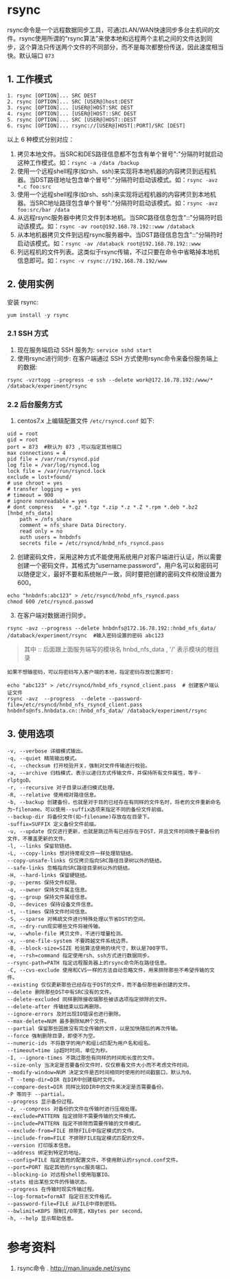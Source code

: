 # rsync
rsync命令是一个远程数据同步工具，可通过LAN/WAN快速同步多台主机间的文件。rsync使用所谓的“rsync算法”来使本地和远程两个主机之间的文件达到同步，这个算法只传送两个文件的不同部分，而不是每次都整份传送，因此速度相当快。默认端口 `873`
## 1. 工作模式
```
1. rsync [OPTION]... SRC DEST
2. rsync [OPTION]... SRC [USER@]host:DEST
3. rsync [OPTION]... [USER@]HOST:SRC DEST
4. rsync [OPTION]... [USER@]HOST::SRC DEST
5. rsync [OPTION]... SRC [USER@]HOST::DEST
6. rsync [OPTION]... rsync://[USER@]HOST[:PORT]/SRC [DEST]
```
以上 6 种模式分别对应：

1. 拷贝本地文件。当SRC和DES路径信息都不包含有单个冒号":"分隔符时就启动这种工作模式。如：`rsync -a /data /backup`
2. 使用一个远程shell程序(如rsh、ssh)来实现将本地机器的内容拷贝到远程机器。当DST路径地址包含单个冒号":"分隔符时启动该模式。如：`rsync -avz *.c foo:src`
1. 使用一个远程shell程序(如rsh、ssh)来实现将远程机器的内容拷贝到本地机器。当SRC地址路径包含单个冒号":"分隔符时启动该模式。如：`rsync -avz foo:src/bar /data`
1. 从远程rsync服务器中拷贝文件到本地机。当SRC路径信息包含"::"分隔符时启动该模式。如：`rsync -av root@192.168.78.192::www /databack`
1. 从本地机器拷贝文件到远程rsync服务器中。当DST路径信息包含"::"分隔符时启动该模式。如：`rsync -av /databack root@192.168.78.192::www`
1. 列远程机的文件列表。这类似于rsync传输，不过只要在命令中省略掉本地机信息即可。如：`rsync -v rsync://192.168.78.192/www`

## 2. 使用实例
安装 rsync: 
```
yum install -y rsync
```
### 2.1 SSH 方式
1. 现在服务端启动 SSH 服务为:  `service sshd start`
2. 使用rsync进行同步: 在客户端通过 SSH 方式使用rsync命令来备份服务端上的数据:
```
rsync -vzrtopg --progress -e ssh --delete work@172.16.78.192:/www/* /databack/experiment/rsync
```

### 2.2 后台服务方式
1. centos7.x 上编辑配置文件 `/etc/rsyncd.conf` 如下:
```
uid = root
gid = root
port = 873  #默认为 873 ,可以指定其他端口
max connections = 4
pid file = /var/run/rsyncd.pid
log file = /var/log/rsyncd.log
lock file = /var/run/rsyncd.lock
exclude = lost+found/
# use chroot = yes
# transfer logging = yes
# timeout = 900
# ignore nonreadable = yes
# dont compress   = *.gz *.tgz *.zip *.z *.Z *.rpm *.deb *.bz2
[hnbd_nfs_data]
    path = /nfs_share
    comment = nfs_share Data Directory.
    read only = no
    auth users = hnbdnfs
    secrets file = /etc/rsyncd/hnbd_nfs_rsyncd.pass
```

2. 创建密码文件，采用这种方式不能使用系统用户对客户端进行认证，所以需要创建一个密码文件，其格式为“username:password”，用户名可以和密码可以随便定义，最好不要和系统帐户一致，同时要把创建的密码文件权限设置为600。
```
echo "hnbdnfs:abc123" > /etc/rsyncd/hnbd_nfs_rsyncd.pass
chmod 600 /etc/rsyncd.passwd
```

3. 在客户端对数据进行同步。
```
rsync -avz --progress --delete hnbdnfs@172.16.78.192::hnbd_nfs_data/ /databack/experiment/rsync  #输入密码设置的密码 abc123
```
>其中 :: 后面跟上面服务端写的模块名 hnbd_nfs_data , '/' 表示模块的根目录

    如果不想输密码，可以将密码写入客户端的本地，指定密码存放位置即可:
```
echo "abc123" > /etc/rsyncd/hnbd_nfs_rsyncd_client.pass  # 创建客户端认证文件
rsync -avz  --progress  --delete --password-file=/etc/rsyncd/hnbd_nfs_rsyncd_client.pass  hnbdnfs@nfs.hnbdata.cn::hnbd_nfs_data/ /databack/experiment/rsync
```

## 3. 使用选项
```
-v, --verbose 详细模式输出。
-q, --quiet 精简输出模式。
-c, --checksum 打开校验开关，强制对文件传输进行校验。
-a, --archive 归档模式，表示以递归方式传输文件，并保持所有文件属性，等于-rlptgoD。
-r, --recursive 对子目录以递归模式处理。
-R, --relative 使用相对路径信息。
-b, --backup 创建备份，也就是对于目的已经存在有同样的文件名时，将老的文件重新命名为~filename。可以使用--suffix选项来指定不同的备份文件前缀。
--backup-dir 将备份文件(如~filename)存放在在目录下。
-suffix=SUFFIX 定义备份文件前缀。
-u, --update 仅仅进行更新，也就是跳过所有已经存在于DST，并且文件时间晚于要备份的文件，不覆盖更新的文件。
-l, --links 保留软链结。
-L, --copy-links 想对待常规文件一样处理软链结。
--copy-unsafe-links 仅仅拷贝指向SRC路径目录树以外的链结。
--safe-links 忽略指向SRC路径目录树以外的链结。
-H, --hard-links 保留硬链结。
-p, --perms 保持文件权限。
-o, --owner 保持文件属主信息。
-g, --group 保持文件属组信息。
-D, --devices 保持设备文件信息。
-t, --times 保持文件时间信息。
-S, --sparse 对稀疏文件进行特殊处理以节省DST的空间。
-n, --dry-run现实哪些文件将被传输。
-w, --whole-file 拷贝文件，不进行增量检测。
-x, --one-file-system 不要跨越文件系统边界。
-B, --block-size=SIZE 检验算法使用的块尺寸，默认是700字节。
-e, --rsh=command 指定使用rsh、ssh方式进行数据同步。
--rsync-path=PATH 指定远程服务器上的rsync命令所在路径信息。
-C, --cvs-exclude 使用和CVS一样的方法自动忽略文件，用来排除那些不希望传输的文件。
--existing 仅仅更新那些已经存在于DST的文件，而不备份那些新创建的文件。
--delete 删除那些DST中有SRC没有的文件。
--delete-excluded 同样删除接收端那些被该选项指定排除的文件。
--delete-after 传输结束以后再删除。
--ignore-errors 及时出现IO错误也进行删除。
--max-delete=NUM 最多删除NUM个文件。
--partial 保留那些因故没有完全传输的文件，以是加快随后的再次传输。
--force 强制删除目录，即使不为空。
--numeric-ids 不将数字的用户和组id匹配为用户名和组名。
--timeout=time ip超时时间，单位为秒。
-I, --ignore-times 不跳过那些有同样的时间和长度的文件。
--size-only 当决定是否要备份文件时，仅仅察看文件大小而不考虑文件时间。
--modify-window=NUM 决定文件是否时间相同时使用的时间戳窗口，默认为0。
-T --temp-dir=DIR 在DIR中创建临时文件。
--compare-dest=DIR 同样比较DIR中的文件来决定是否需要备份。
-P 等同于 --partial。
--progress 显示备份过程。
-z, --compress 对备份的文件在传输时进行压缩处理。
--exclude=PATTERN 指定排除不需要传输的文件模式。
--include=PATTERN 指定不排除而需要传输的文件模式。
--exclude-from=FILE 排除FILE中指定模式的文件。
--include-from=FILE 不排除FILE指定模式匹配的文件。
--version 打印版本信息。
--address 绑定到特定的地址。
--config=FILE 指定其他的配置文件，不使用默认的rsyncd.conf文件。
--port=PORT 指定其他的rsync服务端口。
--blocking-io 对远程shell使用阻塞IO。
-stats 给出某些文件的传输状态。
--progress 在传输时现实传输过程。
--log-format=formAT 指定日志文件格式。
--password-file=FILE 从FILE中得到密码。
--bwlimit=KBPS 限制I/O带宽，KBytes per second。
-h, --help 显示帮助信息。
```

# 参考资料
1. rsync命令 . http://man.linuxde.net/rsync 

